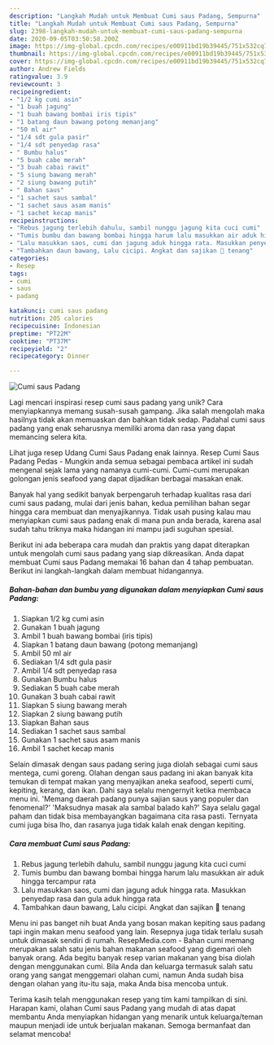 ```yaml
---
description: "Langkah Mudah untuk Membuat Cumi saus Padang, Sempurna"
title: "Langkah Mudah untuk Membuat Cumi saus Padang, Sempurna"
slug: 2398-langkah-mudah-untuk-membuat-cumi-saus-padang-sempurna
date: 2020-09-05T03:50:58.200Z
image: https://img-global.cpcdn.com/recipes/e00911bd19b39445/751x532cq70/cumi-saus-padang-foto-resep-utama.jpg
thumbnail: https://img-global.cpcdn.com/recipes/e00911bd19b39445/751x532cq70/cumi-saus-padang-foto-resep-utama.jpg
cover: https://img-global.cpcdn.com/recipes/e00911bd19b39445/751x532cq70/cumi-saus-padang-foto-resep-utama.jpg
author: Andrew Fields
ratingvalue: 3.9
reviewcount: 3
recipeingredient:
- "1/2 kg cumi asin"
- "1 buah jagung"
- "1 buah bawang bombai iris tipis"
- "1 batang daun bawang potong memanjang"
- "50 ml air"
- "1/4 sdt gula pasir"
- "1/4 sdt penyedap rasa"
- " Bumbu halus"
- "5 buah cabe merah"
- "3 buah cabai rawit"
- "5 siung bawang merah"
- "2 siung bawang putih"
- " Bahan saus"
- "1 sachet saus sambal"
- "1 sachet saus asam manis"
- "1 sachet kecap manis"
recipeinstructions:
- "Rebus jagung terlebih dahulu, sambil nunggu jagung kita cuci cumi"
- "Tumis bumbu dan bawang bombai hingga harum lalu masukkan air aduk hingga tercampur rata"
- "Lalu masukkan saos, cumi dan jagung aduk hingga rata. Masukkan penyedap rasa dan gula aduk hingga rata"
- "Tambahkan daun bawang, Lalu cicipi. Angkat dan sajikan 💃 tenang"
categories:
- Resep
tags:
- cumi
- saus
- padang

katakunci: cumi saus padang 
nutrition: 205 calories
recipecuisine: Indonesian
preptime: "PT22M"
cooktime: "PT37M"
recipeyield: "2"
recipecategory: Dinner

---
```



![Cumi saus Padang](https://img-global.cpcdn.com/recipes/e00911bd19b39445/751x532cq70/cumi-saus-padang-foto-resep-utama.jpg)

Lagi mencari inspirasi resep cumi saus padang yang unik? Cara menyiapkannya memang susah-susah gampang. Jika salah mengolah maka hasilnya tidak akan memuaskan dan bahkan tidak sedap. Padahal cumi saus padang yang enak seharusnya memiliki aroma dan rasa yang dapat memancing selera kita.

Lihat juga resep Udang Cumi Saus Padang enak lainnya. Resep Cumi Saus Padang Pedas - Mungkin anda semua sebagai pembaca artikel ini sudah mengenal sejak lama yang namanya cumi-cumi. Cumi-cumi merupakan golongan jenis seafood yang dapat dijadikan berbagai masakan enak.

Banyak hal yang sedikit banyak berpengaruh terhadap kualitas rasa dari cumi saus padang, mulai dari jenis bahan, kedua pemilihan bahan segar hingga cara membuat dan menyajikannya. Tidak usah pusing kalau mau menyiapkan cumi saus padang enak di mana pun anda berada, karena asal sudah tahu triknya maka hidangan ini mampu jadi suguhan spesial.


Berikut ini ada beberapa cara mudah dan praktis yang dapat diterapkan untuk mengolah cumi saus padang yang siap dikreasikan. Anda dapat membuat Cumi saus Padang memakai 16 bahan dan 4 tahap pembuatan. Berikut ini langkah-langkah dalam membuat hidangannya.

<!--inarticleads1-->

##### Bahan-bahan dan bumbu yang digunakan dalam menyiapkan Cumi saus Padang:

1. Siapkan 1/2 kg cumi asin
1. Gunakan 1 buah jagung
1. Ambil 1 buah bawang bombai (iris tipis)
1. Siapkan 1 batang daun bawang (potong memanjang)
1. Ambil 50 ml air
1. Sediakan 1/4 sdt gula pasir
1. Ambil 1/4 sdt penyedap rasa
1. Gunakan  Bumbu halus
1. Sediakan 5 buah cabe merah
1. Gunakan 3 buah cabai rawit
1. Siapkan 5 siung bawang merah
1. Siapkan 2 siung bawang putih
1. Siapkan  Bahan saus
1. Sediakan 1 sachet saus sambal
1. Gunakan 1 sachet saus asam manis
1. Ambil 1 sachet kecap manis


Selain dimasak dengan saus padang sering juga diolah sebagai cumi saus mentega, cumi goreng. Olahan dengan saus padang ini akan banyak kita temukan di tempat makan yang menyajikan aneka seafood, seperti cumi, kepiting, kerang, dan ikan. Dahi saya selalu mengernyit ketika membaca menu ini. &#39;Memang daerah padang punya sajian saus yang populer dan fenomenal?&#39; &#39;Maksudnya masak ala sambal balado kah?&#39; Saya selalu gagal paham dan tidak bisa membayangkan bagaimana cita rasa pasti. Ternyata cumi juga bisa lho, dan rasanya juga tidak kalah enak dengan kepiting. 

<!--inarticleads2-->

##### Cara membuat Cumi saus Padang:

1. Rebus jagung terlebih dahulu, sambil nunggu jagung kita cuci cumi
1. Tumis bumbu dan bawang bombai hingga harum lalu masukkan air aduk hingga tercampur rata
1. Lalu masukkan saos, cumi dan jagung aduk hingga rata. Masukkan penyedap rasa dan gula aduk hingga rata
1. Tambahkan daun bawang, Lalu cicipi. Angkat dan sajikan 💃 tenang


Menu ini pas banget nih buat Anda yang bosan makan kepiting saus padang tapi ingin makan menu seafood yang lain. Resepnya juga tidak terlalu susah untuk dimasak sendiri di rumah. ResepMedia.com - Bahan cumi memang merupakan salah satu jenis bahan makanan seafood yang digemari oleh banyak orang. Ada begitu banyak resep varian makanan yang bisa diolah dengan menggunakan cumi. Bila Anda dan keluarga termasuk salah satu orang yang sangat menggemari olahan cumi, namun Anda sudah bisa dengan olahan yang itu-itu saja, maka Anda bisa mencoba untuk. 

Terima kasih telah menggunakan resep yang tim kami tampilkan di sini. Harapan kami, olahan Cumi saus Padang yang mudah di atas dapat membantu Anda menyiapkan hidangan yang menarik untuk keluarga/teman maupun menjadi ide untuk berjualan makanan. Semoga bermanfaat dan selamat mencoba!
